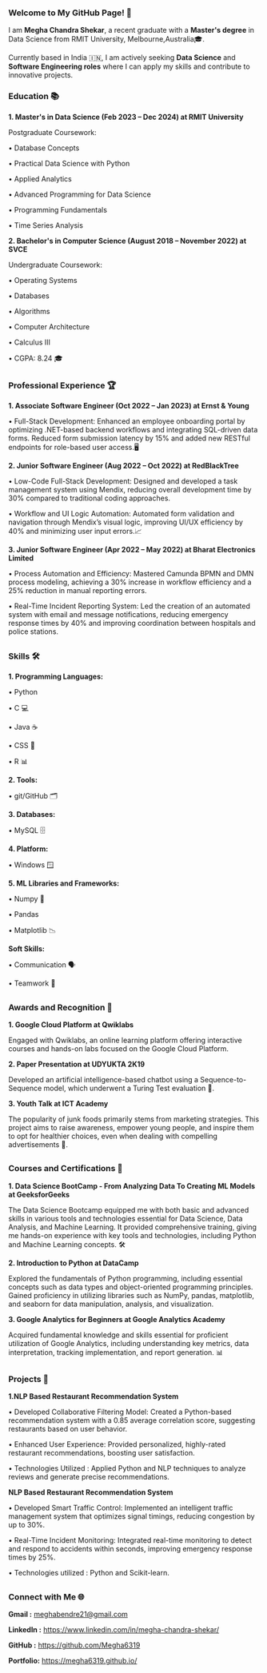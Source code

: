### Welcome to My GitHub Page! 👋

I am **Megha Chandra Shekar**, a recent graduate with a **Master's degree** in Data Science from RMIT University, Melbourne,Australia🎓. 

Currently based in India 🇮🇳, I am actively seeking **Data Science** and **Software Engineering roles** where I can apply my skills and contribute to innovative projects.

### Education 📚

**1. Master's in Data Science (Feb 2023 – Dec 2024) at RMIT University**
   
Postgraduate Coursework:

• Database Concepts

• Practical Data Science with Python

• Applied Analytics

• Advanced Programming for Data Science

• Programming Fundamentals

• Time Series Analysis

**2. Bachelor's in Computer Science (August 2018 – November 2022) at SVCE**
   
Undergraduate Coursework:

• Operating Systems

• Databases

• Algorithms

• Computer Architecture

• Calculus III

• CGPA: 8.24 🎓

##

### Professional Experience 🏆

**1. Associate Software Engineer (Oct 2022 – Jan 2023) at Ernst & Young**
   
 • Full-Stack Development: Enhanced an employee onboarding portal by
   optimizing .NET-based backend workflows and integrating SQL-driven data
   forms. Reduced form submission latency by 15% and added new RESTful
   endpoints for role-based user access.🖥️

**2. Junior Software Engineer (Aug 2022 – Oct 2022) at RedBlackTree**
   
 • Low-Code Full-Stack Development: Designed and developed a task
  management system using Mendix, reducing overall development time by 30%
  compared to traditional coding approaches.
  
• Workflow and UI Logic Automation: Automated form validation and navigation
  through Mendix’s visual logic, improving UI/UX efficiency by 40% and
  minimizing user input errors.📈

**3. Junior Software Engineer  (Apr 2022 – May 2022) at Bharat Electronics Limited**

• Process Automation and Efficiency: Mastered Camunda BPMN and DMN
  process modeling, achieving a 30% increase in workflow efficiency and a 25%
  reduction in manual reporting errors.
  
• Real-Time Incident Reporting System: Led the creation of an automated
  system with email and message notifications, reducing emergency response
  times by 40% and improving coordination between hospitals and police
  stations.
##


### Skills 🛠️

**1. Programming Languages:**

• Python 

• C 💻

• Java ☕

• CSS 🎨

• R 📊

**2. Tools:**

• git/GitHub 🗂️

**3. Databases:**

• MySQL 🗄️

**4. Platform:**

• Windows 🪟

**5. ML Libraries and Frameworks:**

• Numpy 🔢

• Pandas 

• Matplotlib 📉

**Soft Skills:**

• Communication 🗣️

• Teamwork 🤝

##

### Awards and Recognition 🏅

**1. Google Cloud Platform at Qwiklabs**
   
   Engaged with Qwiklabs, an online learning platform offering interactive courses and hands-on labs focused on the Google Cloud Platform.

**2. Paper Presentation at UDYUKTA 2K19**
 
   Developed an artificial intelligence-based chatbot using a Sequence-to-Sequence model, which underwent a Turing Test evaluation 🤖.

**3. Youth Talk at ICT Academy**
 
   The popularity of junk foods primarily stems from marketing strategies. This project aims to raise awareness, empower young people, and inspire them to opt for healthier
   choices, even when dealing with compelling advertisements 🌱.

##

### Courses and Certifications 📜

**1. Data Science BootCamp - From Analyzing Data To Creating ML Models at GeeksforGeeks**
   
  The Data Science Bootcamp equipped me with both basic and advanced skills in various tools and technologies essential for Data Science, Data Analysis, and Machine Learning. 
  It provided comprehensive training, giving me hands-on experience with key tools and technologies, including Python and Machine Learning concepts. 🛠️

**2. Introduction to Python at DataCamp**

  Explored the fundamentals of Python programming, including essential concepts such as data types and object-oriented programming principles. Gained proficiency in utilizing 
  libraries such as NumPy, pandas, matplotlib, and seaborn for data manipulation, analysis, and visualization. 

**3. Google Analytics for Beginners at Google Analytics Academy**

   Acquired fundamental knowledge and skills essential for proficient utilization of Google Analytics, including understanding key metrics, data interpretation, tracking 
   implementation, and report generation. 📊

##

### Projects 🚀

**1.NLP Based Restaurant Recommendation System**  
   
• Developed Collaborative Filtering Model: Created a Python-based recommendation system with a 0.85
average correlation score, suggesting restaurants based on user behavior.

• Enhanced User Experience: Provided personalized, highly-rated restaurant recommendations, boosting
user satisfaction.

• Technologies Utilized : Applied Python and NLP techniques to analyze reviews and generate precise
recommendations.

**NLP Based Restaurant Recommendation System**

• Developed Smart Traffic Control: Implemented an intelligent traffic management system that optimizes
signal timings, reducing congestion by up to 30%.

• Real-Time Incident Monitoring: Integrated real-time monitoring to detect and respond to accidents within
seconds, improving emergency response times by 25%.

• Technologies utilized : Python and Scikit-learn.

##

### Connect with Me 🌐

**Gmail :** meghabendre21@gmail.com

**LinkedIn :** https://www.linkedin.com/in/megha-chandra-shekar/

**GitHub :**  https://github.com/Megha6319

**Portfolio:** https://megha6319.github.io/

##


